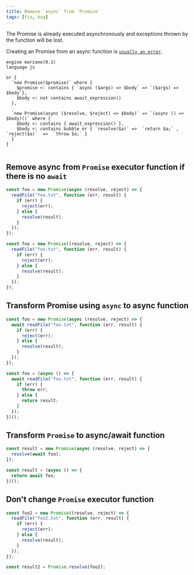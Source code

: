 ```yaml
---
title: Remove `async` from `Promise`
tags: [fix, bug]
---
```


The Promise is already executed asynchronously and exceptions thrown by the function will be lost.

Creating an Promise from an async function is [`usually an error`](https://eslint.org/docs/rules/no-async-promise-executor).


```grit
engine marzano(0.1)
language js

or {
  `new Promise($promise)` where {
    $promise <: contains { `async ($args) => $body` => `($args) => $body`},
    $body <: not contains await_expression()
  },

  `new Promise(async ($resolve, $reject) => $body)` => `(async () => $body)()` where {
    $body <: contains { await_expression() },
    $body <: contains bubble or { `resolve($a)` =>  `return $a;` , `reject($a)`  =>  `throw $a;` }
  }
}
```

```

```

## Remove async from `Promise` executor function if there is no `await`

```javascript
const foo = new Promise(async (resolve, reject) => {
  readFile("foo.txt", function (err, result) {
    if (err) {
      reject(err);
    } else {
      resolve(result);
    }
  });
});
```

```typescript
const foo = new Promise((resolve, reject) => {
  readFile("foo.txt", function (err, result) {
    if (err) {
      reject(err);
    } else {
      resolve(result);
    }
  });
});
```

## Transform Promise using `async` to async function

```javascript
const foo = new Promise(async (resolve, reject) => {
  await readFile("foo.txt", function (err, result) {
    if (err) {
      reject(err);
    } else {
      resolve(result);
    }
  });
});
```

```typescript
const foo = (async () => {
  await readFile("foo.txt", function (err, result) {
    if (err) {
      throw err;
    } else {
      return result;
    }
  });
})();
```

## Transform `Promise` to async/await function

```javascript
const result = new Promise(async (resolve, reject) => {
  resolve(await foo);
});
```

```typescript
const result = (async () => {
  return await foo;
})();
```

## Don't change `Promise` executor function

```javascript
const foo2 = new Promise((resolve, reject) => {
  readFile("foo2.txt", function (err, result) {
    if (err) {
      reject(err);
    } else {
      resolve(result);
    }
  });
});

const result2 = Promise.resolve(foo2);
```
